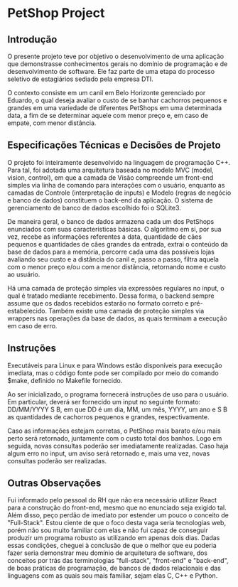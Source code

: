 # PetShop Project
## Introdução
O presente projeto teve por objetivo o desenvolvimento de uma aplicação que demonstrasse conhecimentos gerais no domínio de programação e de desenvolvimento de software. Ele faz parte de uma etapa do processo seletivo de estagiários sediado pela empresa DTI.

O contexto consiste em um canil em Belo Horizonte gerenciado por Eduardo, o qual deseja avaliar o custo de se banhar cachorros pequenos e grandes em uma variedade de diferentes PetShops em uma determinada data, a fim de se determinar aquele com menor preço e, em caso de empate, com menor distância.

## Especificações Técnicas e Decisões de Projeto
O projeto foi inteiramente desenvolvido na linguagem de programação C++. Para tal, foi adotada uma arquitetura baseada no modelo MVC (model, vision, control), em que a camada de Visão compreende um front-end simples via linha de comando para interações com o usuário, enquanto as camadas de Controle (interpretação de inputs) e Modelo (regras de negócio e banco de dados) constituem o back-end da aplicação. O sistema de gerenciamento de banco de dados escolhido foi o SQLite3.

De maneira geral, o banco de dados armazena cada um dos PetShops enunciados com suas características básicas. O algoritmo em si, por sua vez, recebe as informações referentes a data, quantidade de cães pequenos e quantidades de cães grandes da entrada, extrai o conteúdo da base de dados para a memória, percorre cada uma das possíveis lojas avaliando seu custo e a distância do canil e, passo a passo, filtra aquela com o menor preço e/ou com a menor distância, retornando nome e custo ao usuário.

Há uma camada de proteção simples via expressões regulares no input, o qual é tratado mediante recebimento. Dessa forma, o backend sempre assume que os dados recebidos estarão no formato correto e pré-estabelecido. Também existe uma camada de proteção simples via wrappers nas operações da base de dados, as quais terminam a execução em caso de erro.

## Instruções
Executáveis para Linux e para Windows estão disponíveis para execução imediata, mas o código fonte pode ser compilado por meio do comando $make, definido no Makefile fornecido.

Ao ser inicializado, o programa fornecerá instruções de uso para o usuário. Em particular, deverá ser fornecido um input no seguinte formato: DD/MM/YYYY S B, em que DD é um dia, MM, um mês, YYYY, um ano e S B as quantidades de cachorros pequenos e grandes, respectivamente.

Caso as informações estejam corretas, o PetShop mais barato e/ou mais perto será retornado, juntamente com o custo total dos banhos. Logo em seguida, novas consultas poderão ser imediatamente realizadas. Caso haja algum erro no input, um aviso será retornado e, mais uma vez, novas consultas poderão ser realizadas.

## Outras Observações
Fui informado pelo pessoal do RH que não era necessário utilizar React para a construção do front-end, mesmo que no enunciado seja exigido tal. Além disso, peço perdão de imediato por estender um pouco o conceito de "Full-Stack". Estou ciente de que o foco desta vaga seria tecnologias web, porém não sou muito familiar com elas e não fui capaz de conseguir produzir um programa robusto as utilizando em apenas dois dias. Dadas essas condições, cheguei à conclusão de que o melhor que eu poderia fazer seria demonstrar meu domínio de arquitetura de software, dos conceitos por trás das terminologias "full-stack", "front-end" e "back-end", de boas práticas de programação, de bancos de dados relacionais e das linguagens com as quais sou mais familiar, sejam elas C, C++ e Python.
